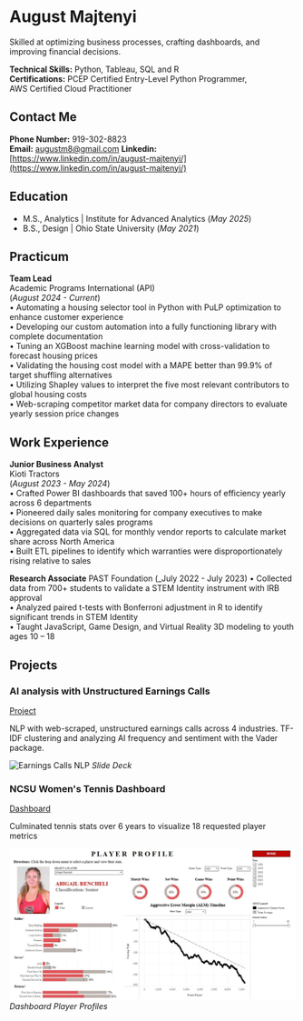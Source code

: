 # August Majtenyi
Skilled at optimizing business processes, crafting dashboards, and improving financial decisions.

**Technical Skills:** Python, Tableau, SQL and R   
**Certifications:** PCEP Certified Entry-Level Python Programmer,  
AWS Certified Cloud Practitioner  

## Contact Me 
**Phone Number:** 919-302-8823  
**Email:** augustm8@gmail.com
**Linkedin:** [https://www.linkedin.com/in/august-majtenyi/](https://www.linkedin.com/in/august-majtenyi/)  

## Education 
- M.S., Analytics | Institute for Advanced Analytics (_May 2025_)
- B.S., Design | Ohio State University (_May 2021_)

## Practicum  
**Team Lead**  
Academic Programs International (API)   
(_August 2024 - Current_)  
• Automating a housing selector tool in Python with PuLP optimization to enhance customer experience  
• Developing our custom automation into a fully functioning library with complete documentation  
• Tuning an XGBoost machine learning model with cross-validation to forecast housing prices  
• Validating the housing cost model with a MAPE better than 99.9% of target shuffling alternatives  
• Utilizing Shapley values to interpret the five most relevant contributors to global housing costs  
• Web-scraping competitor market data for company directors to evaluate yearly session price changes  


## Work Experience
**Junior Business Analyst**           
Kioti Tractors  
(_August 2023 - May 2024_)  
• Crafted Power BI dashboards that saved 100+ hours of efficiency yearly across 6 departments  
• Pioneered daily sales monitoring for company executives to make decisions on quarterly sales programs  
• Aggregated data via SQL for monthly vendor reports to calculate market share across North America  
• Built ETL pipelines to identify which warranties were disproportionately rising relative to sales  

**Research Associate**
PAST Foundation
(_July 2022 - July 2023)
• Collected data from 700+ students to validate a STEM Identity instrument with IRB approval  
• Analyzed paired t-tests with Bonferroni adjustment in R to identify significant trends in STEM Identity  
• Taught JavaScript, Game Design, and Virtual Reality 3D modeling to youth ages 10 – 18  


## Projects


### AI analysis with Unstructured Earnings Calls
[Project](Pictures/AITextAnalytics.jpg)

NLP with web-scraped, unstructured earnings calls across 4 industries. TF-IDF clustering and analyzing AI frequency and sentiment with the Vader package.

![Earnings Calls NLP](https://docs.google.com/presentation/d/1CUsx_gHMNNeO195B45ehTEtIM6fHCL4NptkPNdBgieM/edit?usp=sharing)
_Slide Deck_


### NCSU Women's Tennis Dashboard
[Dashboard](https://public.tableau.com/app/profile/august.majtenyi/viz/Blue17NCSUTennisDashboard/NCStatePlayerProfiles)

Culminated tennis stats over 6 years to visualize 18 requested player metrics

![Dashboard Home Page](Pictures/Dashboard.jpg)
_Dashboard Player Profiles_



